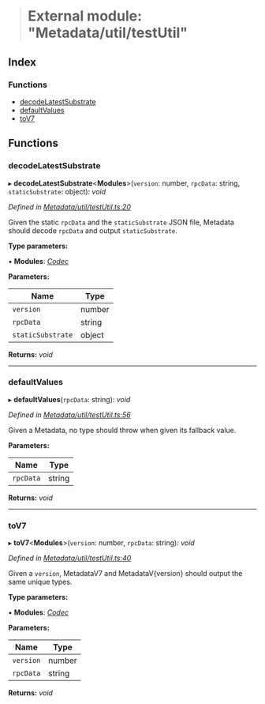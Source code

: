 > # External module: "Metadata/util/testUtil"

## Index

### Functions

* [decodeLatestSubstrate](_metadata_util_testutil_.md#decodelatestsubstrate)
* [defaultValues](_metadata_util_testutil_.md#defaultvalues)
* [toV7](_metadata_util_testutil_.md#tov7)

## Functions

###  decodeLatestSubstrate

▸ **decodeLatestSubstrate**<**Modules**>(`version`: number, `rpcData`: string, `staticSubstrate`: object): *void*

*Defined in [Metadata/util/testUtil.ts:20](https://github.com/polkadot-js/api/blob/b889e56/packages/types/src/Metadata/util/testUtil.ts#L20)*

Given the static `rpcData` and the `staticSubstrate` JSON file, Metadata
should decode `rpcData` and output `staticSubstrate`.

**Type parameters:**

▪ **Modules**: *[Codec](../interfaces/_types_.codec.md)*

**Parameters:**

Name | Type |
------ | ------ |
`version` | number |
`rpcData` | string |
`staticSubstrate` | object |

**Returns:** *void*

___

###  defaultValues

▸ **defaultValues**(`rpcData`: string): *void*

*Defined in [Metadata/util/testUtil.ts:56](https://github.com/polkadot-js/api/blob/b889e56/packages/types/src/Metadata/util/testUtil.ts#L56)*

Given a Metadata, no type should throw when given its fallback value.

**Parameters:**

Name | Type |
------ | ------ |
`rpcData` | string |

**Returns:** *void*

___

###  toV7

▸ **toV7**<**Modules**>(`version`: number, `rpcData`: string): *void*

*Defined in [Metadata/util/testUtil.ts:40](https://github.com/polkadot-js/api/blob/b889e56/packages/types/src/Metadata/util/testUtil.ts#L40)*

Given a `version`, MetadataV7 and MetadataV{version} should output the same
unique types.

**Type parameters:**

▪ **Modules**: *[Codec](../interfaces/_types_.codec.md)*

**Parameters:**

Name | Type |
------ | ------ |
`version` | number |
`rpcData` | string |

**Returns:** *void*